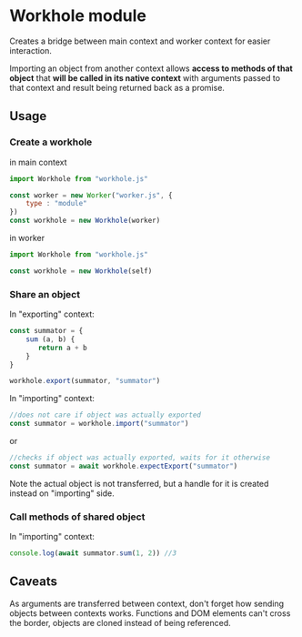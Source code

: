 # Workhole module

Creates a bridge between main context and worker context 
for easier interaction. 

Importing an object from another context allows **access to
methods of that object** that **will be called in its native context**
with arguments passed to that context and result being returned 
back as a promise.

## Usage

### Create a workhole

in main context

```js
import Workhole from "workhole.js"

const worker = new Worker("worker.js", {
    type : "module"
})
const workhole = new Workhole(worker)
```

in worker

```js
import Workhole from "workhole.js"

const workhole = new Workhole(self)
```

### Share an object

In "exporting" context:

```js
const summator = {
    sum (a, b) {
       return a + b 
    }
}

workhole.export(summator, "summator")
```

In "importing" context:

```js
//does not care if object was actually exported
const summator = workhole.import("summator")
```
or
```js
//checks if object was actually exported, waits for it otherwise
const summator = await workhole.expectExport("summator")
```

Note the actual object is not transferred, 
but a handle for it is created instead on
"importing" side.

### Call methods of shared object

In "importing" context:
```js
console.log(await summator.sum(1, 2)) //3
```

## Caveats

As arguments are transferred between context, don't forget 
how sending objects between contexts works. Functions and DOM elements
can't cross the border, objects are cloned instead of being referenced.

